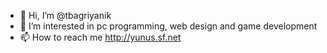 - 👋 Hi, I’m @tbagriyanik
- 👀 I’m interested in pc programming, web design and game development
- 📫 How to reach me http://yunus.sf.net

<!---
tbagriyanik/tbagriyanik is a ✨ special ✨ repository because its `README.md` (this file) appears on your GitHub profile.
You can click the Preview link to take a look at your changes.
--->
